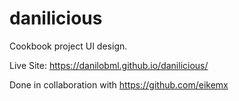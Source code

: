 # danilicious
Cookbook project UI design.

Live Site:  https://danilobml.github.io/danilicious/

Done in collaboration with https://github.com/eikemx

